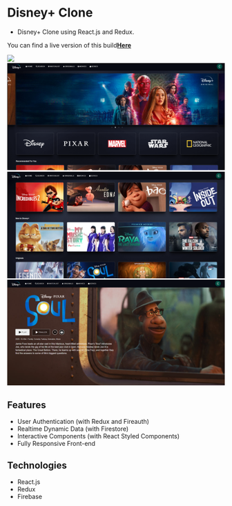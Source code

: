 # Disney+ Clone
- Disney+ Clone using React.js and Redux.

You can find a live version of this build[**Here**](https://disney-clone-9cdd5.firebaseapp.com/)

![](./img/img1.jpg)
![](./img/img2.png)
![](./img/img3.png)
![](./img/img4.png)

## Features

- User Authentication (with Redux and Fireauth)
- Realtime Dynamic Data (with Firestore)
- Interactive Components (with React Styled Components)
- Fully Responsive Front-end

## Technologies

- React.js
- Redux
- Firebase